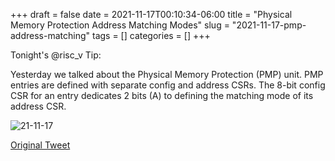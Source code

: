 +++ 
draft = false
date = 2021-11-17T00:10:34-06:00
title = "Physical Memory Protection Address Matching Modes"
slug = "2021-11-17-pmp-address-matching" 
tags = []
categories = []
+++

Tonight's @risc_v Tip:

Yesterday we talked about the Physical Memory Protection (PMP) unit. PMP entries are defined with separate config and address CSRs. The 8-bit config CSR for an entry dedicates 2 bits (A) to defining the matching mode of its address CSR.

![21-11-17](../../static/risc-v-tips/21-11-17.jpeg)

[Original Tweet](https://twitter.com/hasheddan/status/1461154746794921994?s=20)
